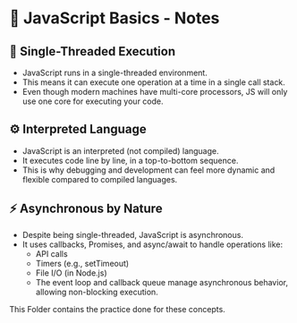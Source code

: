 # 📘 JavaScript Basics - Notes
## 🧵 Single-Threaded Execution
- JavaScript runs in a single-threaded environment.
- This means it can execute one operation at a time in a single call stack.
- Even though modern machines have multi-core processors, JS will only use one core for executing your code.

## ⚙️ Interpreted Language
- JavaScript is an interpreted (not compiled) language.
- It executes code line by line, in a top-to-bottom sequence.
- This is why debugging and development can feel more dynamic and flexible compared to compiled languages.

## ⚡ Asynchronous by Nature
- Despite being single-threaded, JavaScript is asynchronous.
- It uses callbacks, Promises, and async/await to handle operations like:
   - API calls
   - Timers (e.g., setTimeout)
   - File I/O (in Node.js)
   - The event loop and callback queue manage asynchronous behavior, allowing non-blocking execution.

This Folder contains the practice done for these concepts.
